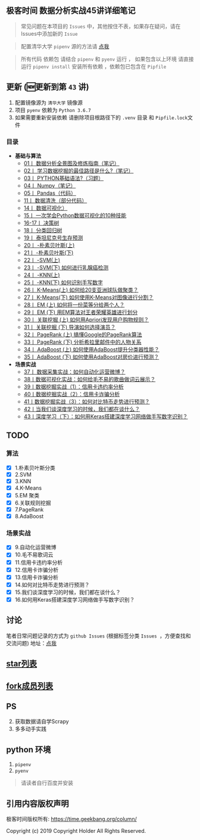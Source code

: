 ## 极客时间 数据分析实战45讲详细笔记
> 常见问题在本项目的 `Issues` 中，其他按住不表，如果存在疑问，请在Issues中添加新的 `Issue`

> 配置清华大学 `pipenv` 源的方法请 [点我](https://github.com/xiaomiwujiecao/DataAnalysisInAction/issues/9)

> 所有代码 依赖包 请结合 `pipenv` 和  `pyenv`  运行 ， 如果包含以上环境 请直接运行 `pipenv install`  安装所有依赖 ，依赖包已包含在 `Pipfile`
## 更新 (🆕更新到第 `43` 讲)

1. 配置镜像源为 `清华大学` 镜像源
2. 项目 `pyenv` 依赖为 `Python 3.6.7`
3. 如果需要重新安装依赖 请删除项目根路径下的 `.venv` 目录 和 `Pipfile.lock`文件
### 目录

-  **基础与算法**
    - [01丨 数据分析全景图及修炼指南（笔记）](./01/README.md)
    - [02丨 学习数据挖掘的最佳路径是什么?（笔记）](./02/README.md)
    - [03丨 PYTHON基础语法?（习题）](./03/README.md)
    - [04丨 Numpy（笔记）](./04/README.md)
    - [05丨 Pandas（代码）](./05/README.md)
    - [11丨 数据清洗（部分代码）](./11/README.md)
    - [14丨 数据可视化）](./14/README.md)
    - [15丨 一次学会Python数据可视化的10种技能](./15/README.md)
    - [16-17丨 决策树](./16-17/README.md)
    - [18丨 分类回归树](./18/README.md)
    - [19丨 泰坦尼克号生存预测](./19/README.md)
    - [20丨 -朴素贝叶斯(上)](./20/README.md)
    - [21丨 -朴素贝叶斯(下)](./21/README.md)
    - [22丨 -SVM(上)](./22/README.md)
    - [23丨 -SVM(下) 如何进行乳腺癌检测](./23/README.md)
    - [24丨 -KNN(上)](./24/README.md)
    - [25丨 -KNN(下) 如何识别手写数字](./25/README.md)
    - [26丨 K-Means(上) 如何给20支亚洲球队做聚类？](./26/README.md)
    - [27丨 K-Means(下) 如何使用K-Means对图像进行分割？](./27/README.md)
    - [28丨 EM (上) 如何将一份菜等分给两个人？](./28/README.md)
    - [29丨 EM (下) 用EM算法对王者荣耀英雄进行划分](./29/README.md)
    - [30丨 关联挖掘 (上) 如何用Apriori发现用户购物规则？](./30/README.md)
    - [31丨 关联挖掘 (下) 导演如何选择演员？](./31/README.md)
    - [32丨 PageRank (上) 搞懂Google的PageRank算法](./32/README.md)
    - [33丨 PageRank (下) 分析希拉里邮件中的人物关系](./33/README.md)
    - [34丨 AdaBoost (上) 如何使用AdaBoost提升分类器性能？](./34/README.md)
    - [35丨 AdaBoost (下) 如何使用AdaBoost对房价进行预测？](./35/README.md)
- **场景实战**
    - [37丨 数据采集实战：如何自动化运营微博？](./37/README.md)
    - [38丨数据可视化实战：如何给毛不易的歌曲做词云展示？](./38/README.md)
    - [39丨数据挖掘实战（1）：信用卡违约率分析](./39/README.md)
    - [40丨数据挖掘实战（2）：信用卡诈骗分析](./40/README.md)
    - [41丨数据挖掘实战（3）：如何对比特币走势进行预测？](./41/README.md)
    - [42丨当我们谈深度学习的时候，我们都在谈什么？](./42/README.md)
    - [43丨深度学习（下）：如何用Keras搭建深度学习网络做手写数字识别？](./42/README.md)
## TODO

### 算法
- [x] 1.朴素贝叶斯分类
- [x] 2.SVM
- [x] 3.KNN
- [x] 4.K-Means
- [x] 5.EM 聚类
- [x] 6.关联规则挖掘
- [x] 7.PageRank
- [x] 8.AdaBoost
### 场景实战
- [x] 9.自动化运营微博
- [x] 10.毛不易歌词云
- [x] 11.信用卡违约率分析
- [x] 12.信用卡诈骗分析
- [x] 13.信用卡诈骗分析
- [x] 14.如何对比特币走势进行预测？
- [x] 15.我们谈深度学习的时候，我们都在谈什么？
- [x] 16.如何用Keras搭建深度学习网络做手写数字识别？

## 讨论

笔者日常问题记录的方式为 `github Issues`  (根据标签分类 `Issues `，方便查找和交流问题)
地址：[点我](https://github.com/xiaomiwujiecao/geek-thickink/issues)

##  [star列表](https://github.com/xiaomiwujiecao/DataAnalysisInAction/stargazers)

##  [fork成员列表](https://github.com/xiaomiwujiecao/DataAnalysisInAction/network/members)

## PS

2. 获取数据请自学Scrapy
3. 多多动手实践  

## python 环境

1. `pipenv`
2. `pyenv`

> 请读者自行百度并安装

## 引用内容版权声明
极客时间版权所有: https://time.geekbang.org/column/

Copyright (c) 2019 Copyright Holder All Rights Reserved.
